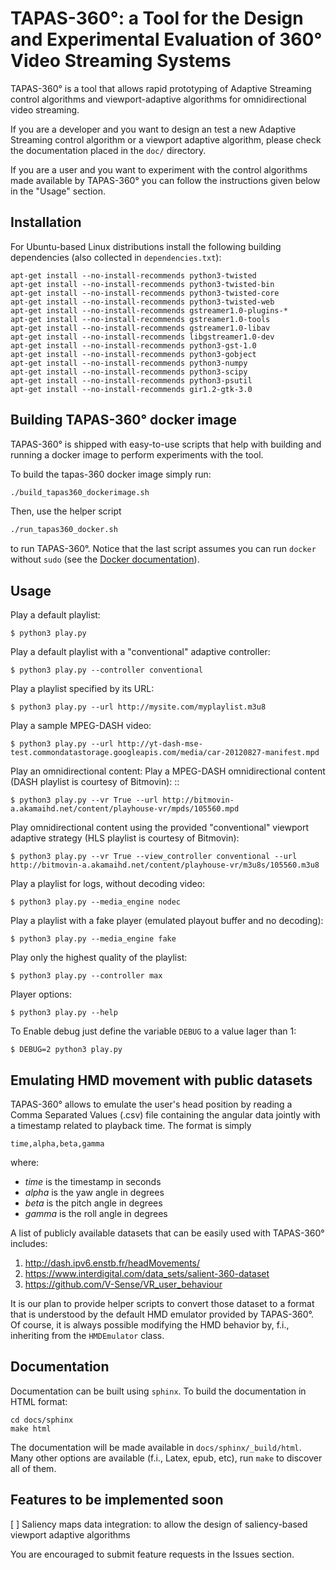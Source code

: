 # TAPAS-360°: a Tool for the Design and Experimental Evaluation of 360° Video Streaming Systems

TAPAS-360° is a tool that allows rapid prototyping of Adaptive Streaming control algorithms and
viewport-adaptive algorithms for omnidirectional video streaming.

If you are a developer and you want to design an test a new Adaptive Streaming control algorithm
or a viewport adaptive algorithm, please check the documentation placed in the ``doc/`` directory.

If you are a user and you want to experiment with the control algorithms made available
by TAPAS-360° you can follow the instructions given below in the "Usage" section.  

## Installation 

For Ubuntu-based Linux distributions install the following building dependencies (also collected in ``dependencies.txt``):

```
apt-get install --no-install-recommends python3-twisted
apt-get install --no-install-recommends python3-twisted-bin
apt-get install --no-install-recommends python3-twisted-core
apt-get install --no-install-recommends python3-twisted-web
apt-get install --no-install-recommends gstreamer1.0-plugins-*
apt-get install --no-install-recommends gstreamer1.0-tools
apt-get install --no-install-recommends gstreamer1.0-libav
apt-get install --no-install-recommends libgstreamer1.0-dev
apt-get install --no-install-recommends python3-gst-1.0
apt-get install --no-install-recommends python3-gobject
apt-get install --no-install-recommends python3-numpy
apt-get install --no-install-recommends python3-scipy
apt-get install --no-install-recommends python3-psutil
apt-get install --no-install-recommends gir1.2-gtk-3.0
```


## Building TAPAS-360° docker image

TAPAS-360° is shipped with easy-to-use scripts that help with building and running a docker image to perform experiments with the tool.

To build the tapas-360 docker image simply run:

```sh
./build_tapas360_dockerimage.sh
```

Then, use the helper script 

```sh
./run_tapas360_docker.sh
```

to run TAPAS-360°. Notice that the last script assumes you can run  ``docker`` without ``sudo`` (see the [Docker documentation](https://docs.docker.com/engine/install/linux-postinstall/)). 

## Usage

Play a default playlist:
    
    $ python3 play.py

Play a default playlist with a "conventional" adaptive controller:
    
    $ python3 play.py --controller conventional
    
Play a playlist specified by its URL:

    $ python3 play.py --url http://mysite.com/myplaylist.m3u8

Play a sample MPEG-DASH video:
    
    $ python3 play.py --url http://yt-dash-mse-test.commondatastorage.googleapis.com/media/car-20120827-manifest.mpd

Play an omnidirectional content:
Play a MPEG-DASH omnidirectional content (DASH playlist is courtesy of Bitmovin): ::
    
    $ python3 play.py --vr True --url http://bitmovin-a.akamaihd.net/content/playhouse-vr/mpds/105560.mpd

Play omnidirectional content using the provided "conventional" viewport adaptive strategy (HLS playlist is courtesy of Bitmovin): 
    
    $ python3 play.py --vr True --view_controller conventional --url http://bitmovin-a.akamaihd.net/content/playhouse-vr/m3u8s/105560.m3u8

Play a playlist for logs, without decoding video:

	$ python3 play.py --media_engine nodec

Play a playlist with a fake player (emulated playout buffer and no decoding):

	$ python3 play.py --media_engine fake

Play only the highest quality of the playlist:

	$ python3 play.py --controller max

Player options:

	$ python3 play.py --help

To Enable debug just define the variable ``DEBUG`` to a value lager than 1:
    
    $ DEBUG=2 python3 play.py


## Emulating HMD movement with public datasets

TAPAS-360° allows to emulate the user's head position by reading a Comma Separated Values (.csv) file containing the angular data
jointly with a timestamp related to playback time. The format is simply

    time,alpha,beta,gamma

where:
* _time_ is the timestamp in seconds
* _alpha_ is the yaw angle in degrees
* _beta_ is the pitch angle in degrees
* _gamma_ is the roll angle in degrees

A list of publicly available datasets that can be easily used with TAPAS-360° includes:

1. http://dash.ipv6.enstb.fr/headMovements/
2. https://www.interdigital.com/data_sets/salient-360-dataset
3. https://github.com/V-Sense/VR_user_behaviour

It is our plan to provide helper scripts to convert those dataset to a format that is understood by the default HMD emulator provided by TAPAS-360°. Of course, it is always possible modifying the HMD behavior by, f.i., inheriting from the ``HMDEmulator`` class.

## Documentation
Documentation can be built using ``sphinx``. To build the documentation in HTML format:

    cd docs/sphinx
	make html
	
The documentation will be made available in ``docs/sphinx/_build/html``. Many other options are available (f.i., Latex, epub, etc), run ``make`` to discover all of them.

## Features to be implemented soon
[ ] Saliency maps data integration: to allow the design of saliency-based viewport adaptive algorithms 

You are encouraged to submit feature requests in the Issues section.
